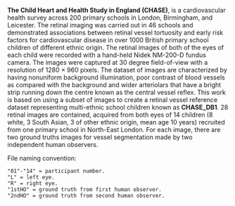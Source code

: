 **The Child Heart and Health Study in England (CHASE)**, is a cardiovascular health survey across 200 primary schools in London, Birmingham, and Leicester. The retinal imaging was carried out in 46 schools and demonstrated associations between retinal vessel tortuosity and early risk factors for cardiovascular disease in over 1000 British primary school children of different ethnic origin. The retinal images of both of the eyes of each child were recorded with a hand-held Nidek NM-200-D fundus camera. The images were captured at 30 degree field-of-view with a resolution of 1280 × 960 pixels. The dataset of images are characterized by having nonuniform background illumination, poor contrast of blood vessels as compared with the background and wider arteriolars that have a bright strip running down the centre known as the central vessel reflex. This work is based on using a subset of images to create a retinal vessel reference dataset representing multi-ethnic school children known as **CHASE_DB1**. 28 retinal images are contained, acquired from both eyes of 14 children (8 white, 3 South Asian, 3 of other ethnic origin, mean age 10 years) recruited from one primary school in North-East London. For each image, there are two ground truths images for vessel segmentation made by two independent human observers.

File naming convention:
```
"01"-"14" = participant number.
"L" = left eye.
"R" = right eye.
"1stHO" = ground truth from first human observer.
"2ndHO" = ground truth from second human observer.
```